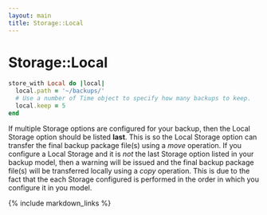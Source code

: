 ```yaml
---
layout: main
title: Storage::Local
---
```


Storage::Local
==============

``` rb
store_with Local do |local|
  local.path = '~/backups/'
  # Use a number of Time object to specify how many backups to keep.
  local.keep = 5
end
```

If multiple Storage options are configured for your backup, then the Local Storage option should be listed **last**.
This is so the Local Storage option can transfer the final backup package file(s) using a _move_ operation.
If you configure a Local Storage and it is _not_ the last Storage option listed in your backup model, then a warning
will be issued and the final backup package file(s) will be transferred locally using a _copy_ operation. This is due to
the fact that the each Storage configured is performed in the order in which you configure it in you model.

{% include markdown_links %}
